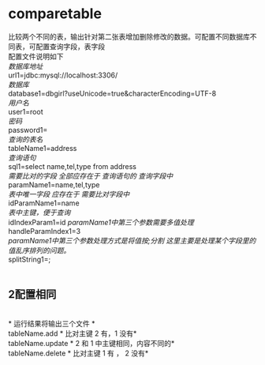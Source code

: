 # comparetable
比较两个不同的表，输出针对第二张表增加删除修改的数据。可配置不同数据库不同表，可配置查询字段，表字段
<br>
配置文件说明如下<br>
*数据库地址*<br>
url1=jdbc:mysql://localhost:3306/<br>
*数据库*<br>
database1=dbgirl?useUnicode=true&characterEncoding=UTF-8<br>
*用户名*<br>
user1=root<br>
*密码*<br>
password1=<br>
*查询的表名*<br>
tableName1=address<br>
*查询语句*<br>
sql1=select name,tel,type from address<br>
*需要比对的字段  全部应存在于 查询语句的 查询字段中*<br>
paramName1=name,tel,type<br>
*表中唯一字段   应存在于 需要比对字段中*<br>
idParamName1=name<br>
*表中主键，便于查询*<br>
idIndexParam1=id
*paramName1中第三个参数需要多值处理*<br>
handleParamIndex1=3<br>
*paramName1中第三个参数处理方式是将值按;分割   这里主要是处理某个字段里的值乱序排列的问题。*<br>
splitString1=;<br>
<br>
## 2配置相同<br>
<br>
* 运行结果将输出三个文件 *<br>
tableName.add      * 比对主键 2 有，1 没有*<br>
tableName.update   * 2 和 1 中主键相同，内容不同的*<br>
tableName.delete   * 比对主键 1 有 ， 2 没有*<br>
